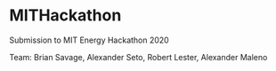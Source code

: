 # MITHackathon
Submission to MIT Energy Hackathon 2020

Team:
  Brian Savage, Alexander Seto, Robert Lester, Alexander Maleno
  
  

